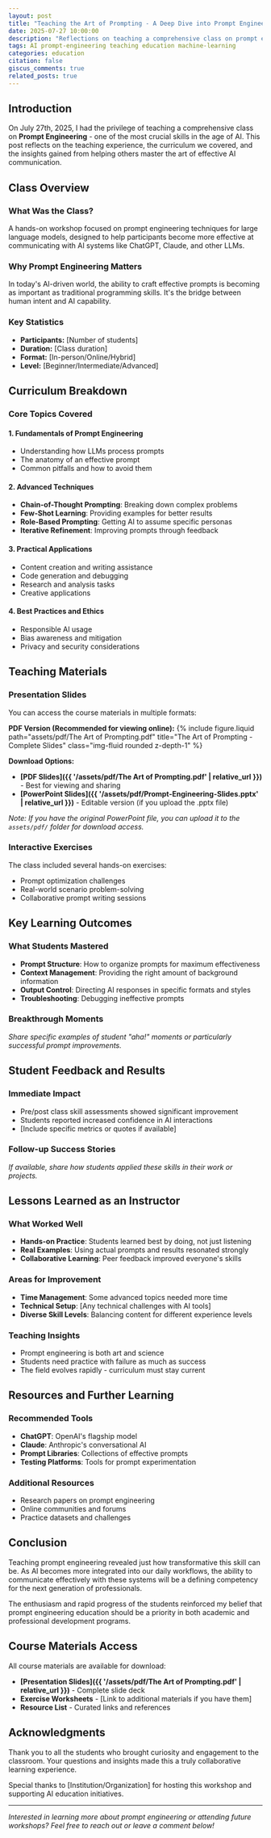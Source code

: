 ```yaml
---
layout: post
title: "Teaching the Art of Prompting - A Deep Dive into Prompt Engineering"
date: 2025-07-27 10:00:00
description: "Reflections on teaching a comprehensive class on prompt engineering, covering techniques, best practices, and hands-on learning experiences."
tags: AI prompt-engineering teaching education machine-learning
categories: education
citation: false
giscus_comments: true
related_posts: true
---
```


## Introduction

On July 27th, 2025, I had the privilege of teaching a comprehensive class on **Prompt Engineering** - one of the most crucial skills in the age of AI. This post reflects on the teaching experience, the curriculum we covered, and the insights gained from helping others master the art of effective AI communication.

## Class Overview

### What Was the Class?
A hands-on workshop focused on prompt engineering techniques for large language models, designed to help participants become more effective at communicating with AI systems like ChatGPT, Claude, and other LLMs.

### Why Prompt Engineering Matters
In today's AI-driven world, the ability to craft effective prompts is becoming as important as traditional programming skills. It's the bridge between human intent and AI capability.

### Key Statistics
- **Participants:** [Number of students]
- **Duration:** [Class duration]
- **Format:** [In-person/Online/Hybrid]
- **Level:** [Beginner/Intermediate/Advanced]

## Curriculum Breakdown

### Core Topics Covered

#### 1. Fundamentals of Prompt Engineering
- Understanding how LLMs process prompts
- The anatomy of an effective prompt
- Common pitfalls and how to avoid them

#### 2. Advanced Techniques
- **Chain-of-Thought Prompting**: Breaking down complex problems
- **Few-Shot Learning**: Providing examples for better results
- **Role-Based Prompting**: Getting AI to assume specific personas
- **Iterative Refinement**: Improving prompts through feedback

#### 3. Practical Applications
- Content creation and writing assistance
- Code generation and debugging
- Research and analysis tasks
- Creative applications

#### 4. Best Practices and Ethics
- Responsible AI usage
- Bias awareness and mitigation
- Privacy and security considerations

## Teaching Materials

### Presentation Slides
You can access the course materials in multiple formats:

**PDF Version (Recommended for viewing online):**
{% include figure.liquid path="assets/pdf/The Art of Prompting.pdf" title="The Art of Prompting - Complete Slides" class="img-fluid rounded z-depth-1" %}

**Download Options:**
- **[PDF Slides]({{ '/assets/pdf/The Art of Prompting.pdf' | relative_url }})** - Best for viewing and sharing
- **[PowerPoint Slides]({{ '/assets/pdf/Prompt-Engineering-Slides.pptx' | relative_url }})** - Editable version (if you upload the .pptx file)

*Note: If you have the original PowerPoint file, you can upload it to the `assets/pdf/` folder for download access.*

### Interactive Exercises
The class included several hands-on exercises:
- Prompt optimization challenges
- Real-world scenario problem-solving
- Collaborative prompt writing sessions

## Key Learning Outcomes

### What Students Mastered
- **Prompt Structure**: How to organize prompts for maximum effectiveness
- **Context Management**: Providing the right amount of background information
- **Output Control**: Directing AI responses in specific formats and styles
- **Troubleshooting**: Debugging ineffective prompts

### Breakthrough Moments
*Share specific examples of student "aha!" moments or particularly successful prompt improvements.*

## Student Feedback and Results

### Immediate Impact
- Pre/post class skill assessments showed significant improvement
- Students reported increased confidence in AI interactions
- [Include specific metrics or quotes if available]

### Follow-up Success Stories
*If available, share how students applied these skills in their work or projects.*

## Lessons Learned as an Instructor

### What Worked Well
- **Hands-on Practice**: Students learned best by doing, not just listening
- **Real Examples**: Using actual prompts and results resonated strongly
- **Collaborative Learning**: Peer feedback improved everyone's skills

### Areas for Improvement
- **Time Management**: Some advanced topics needed more time
- **Technical Setup**: [Any technical challenges with AI tools]
- **Diverse Skill Levels**: Balancing content for different experience levels

### Teaching Insights
- Prompt engineering is both art and science
- Students need practice with failure as much as success
- The field evolves rapidly - curriculum must stay current

## Resources and Further Learning

### Recommended Tools
- **ChatGPT**: OpenAI's flagship model
- **Claude**: Anthropic's conversational AI
- **Prompt Libraries**: Collections of effective prompts
- **Testing Platforms**: Tools for prompt experimentation

### Additional Resources
- Research papers on prompt engineering
- Online communities and forums
- Practice datasets and challenges

## Conclusion

Teaching prompt engineering revealed just how transformative this skill can be. As AI becomes more integrated into our daily workflows, the ability to communicate effectively with these systems will be a defining competency for the next generation of professionals.

The enthusiasm and rapid progress of the students reinforced my belief that prompt engineering education should be a priority in both academic and professional development programs.

## Course Materials Access

All course materials are available for download:

- **[Presentation Slides]({{ '/assets/pdf/The Art of Prompting.pdf' | relative_url }})** - Complete slide deck
- **Exercise Worksheets** - [Link to additional materials if you have them]
- **Resource List** - Curated links and references

## Acknowledgments

Thank you to all the students who brought curiosity and engagement to the classroom. Your questions and insights made this a truly collaborative learning experience.

Special thanks to [Institution/Organization] for hosting this workshop and supporting AI education initiatives.

---

*Interested in learning more about prompt engineering or attending future workshops? Feel free to reach out or leave a comment below!* 